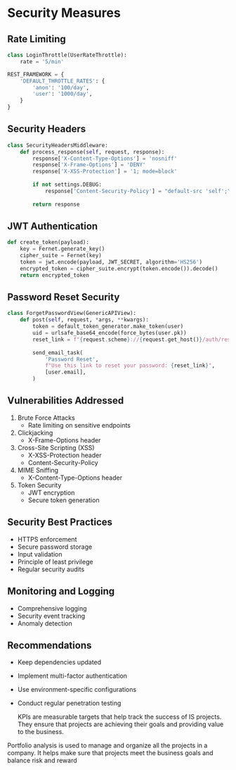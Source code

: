 # Security Measures

## Rate Limiting
```python
class LoginThrottle(UserRateThrottle):
    rate = '5/min'

REST_FRAMEWORK = {
    'DEFAULT_THROTTLE_RATES': {
        'anon': '100/day',
        'user': '1000/day',
    }
}
```

## Security Headers
```python
class SecurityHeadersMiddleware:
    def process_response(self, request, response):
        response['X-Content-Type-Options'] = 'nosniff'
        response['X-Frame-Options'] = 'DENY'
        response['X-XSS-Protection'] = '1; mode=block'
        
        if not settings.DEBUG:
            response['Content-Security-Policy'] = "default-src 'self';"
        
        return response
```

## JWT Authentication
```python
def create_token(payload):
    key = Fernet.generate_key()
    cipher_suite = Fernet(key)
    token = jwt.encode(payload, JWT_SECRET, algorithm='HS256')
    encrypted_token = cipher_suite.encrypt(token.encode()).decode()
    return encrypted_token
```

## Password Reset Security
```python
class ForgetPasswordView(GenericAPIView):
    def post(self, request, *args, **kwargs):
        token = default_token_generator.make_token(user)
        uid = urlsafe_base64_encode(force_bytes(user.pk))
        reset_link = f"{request.scheme}://{request.get_host()}/auth/reset_password/{uid}/{token}"
        
        send_email_task(
            'Password Reset',
            f"Use this link to reset your password: {reset_link}",
            [user.email],
        )
```

## Vulnerabilities Addressed
1. Brute Force Attacks
   - Rate limiting on sensitive endpoints
2. Clickjacking
   - X-Frame-Options header
3. Cross-Site Scripting (XSS)
   - X-XSS-Protection header
   - Content-Security-Policy
4. MIME Sniffing
   - X-Content-Type-Options header
5. Token Security
   - JWT encryption
   - Secure token generation

## Security Best Practices
- HTTPS enforcement
- Secure password storage
- Input validation
- Principle of least privilege
- Regular security audits

## Monitoring and Logging
- Comprehensive logging
- Security event tracking
- Anomaly detection

## Recommendations
- Keep dependencies updated
- Implement multi-factor authentication
- Use environment-specific configurations
- Conduct regular penetration testing

  KPIs are measurable targets that help track the success of IS projects. They ensure that projects are achieving their goals and providing value to the business.

Portfolio analysis is used to manage and organize all the projects in a company. It helps make sure that projects meet the business goals and balance risk and reward
